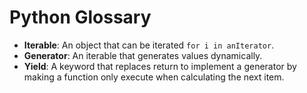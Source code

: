 # Python Glossary

- **Iterable**: An object that can be iterated `for i in anIterator`.
- **Generator**: An iterable that generates values dynamically.
- **Yield**: A keyword that replaces return to implement a generator by making a function only execute when calculating the next item.

